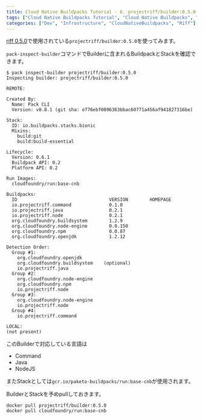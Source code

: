 ```yaml
---
title: Cloud Native Buildpacks Tutorial - 6. projectriff/builder:0.5.0 Builderを使用する
tags: ["Cloud Native Buildpacks Tutorial", "Cloud Native Buildpacks", "Riff", "Series"]
categories: ["Dev", "Infrastructure", "CloudNativeBuildpacks", "Riff"]
---
```


[riff 0.5.0](https://projectriff.io/blog/2020/02/10/announcing-riff-0-5-0)で使用されている`projectriff/builder:0.5.0`を使ってみます。

`pack-inspect-builder`コマンドでBuilderに含まれるBuildpackとStackを確認できます。

```
$ pack inspect-builder projectriff/builder:0.5.0
Inspecting builder: projectriff/builder:0.5.0

REMOTE:

Created By:
  Name: Pack CLI
  Version: v0.8.1 (git sha: e776ebf0096363bbac60771a456af941827316be)

Stack:
  ID: io.buildpacks.stacks.bionic
  Mixins:
    build:git
    build:build-essential

Lifecycle:
  Version: 0.6.1
  Buildpack API: 0.2
  Platform API: 0.2

Run Images:
  cloudfoundry/run:base-cnb

Buildpacks:
  ID                                  VERSION        HOMEPAGE
  io.projectriff.command              0.1.0          
  io.projectriff.java                 0.2.1          
  io.projectriff.node                 0.2.1          
  org.cloudfoundry.buildsystem        1.2.9          
  org.cloudfoundry.node-engine        0.0.150        
  org.cloudfoundry.npm                0.0.87         
  org.cloudfoundry.openjdk            1.2.12         

Detection Order:
  Group #1:
    org.cloudfoundry.openjdk        
    org.cloudfoundry.buildsystem    (optional)
    io.projectriff.java             
  Group #2:
    org.cloudfoundry.node-engine    
    org.cloudfoundry.npm            
    io.projectriff.node             
  Group #3:
    org.cloudfoundry.node-engine    
    io.projectriff.node             
  Group #4:
    io.projectriff.command    

LOCAL:
(not present)
```

このBuilderで対応している言語は

* Command
* Java
* NodeJS

またStackとしては`gcr.io/paketo-buildpacks/run:base-cnb`が使用されます。

BuilderとStackを予めpullしておきます。

```
docker pull projectriff/builder:0.5.0
docker pull cloudfoundry/run:base-cnb
```
